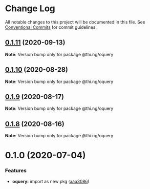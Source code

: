 # Change Log

All notable changes to this project will be documented in this file.
See [Conventional Commits](https://conventionalcommits.org) for commit guidelines.

## [0.1.11](https://github.com/thi-ng/umbrella/compare/@thi.ng/oquery@0.1.10...@thi.ng/oquery@0.1.11) (2020-09-13)

**Note:** Version bump only for package @thi.ng/oquery





## [0.1.10](https://github.com/thi-ng/umbrella/compare/@thi.ng/oquery@0.1.9...@thi.ng/oquery@0.1.10) (2020-08-28)

**Note:** Version bump only for package @thi.ng/oquery





## [0.1.9](https://github.com/thi-ng/umbrella/compare/@thi.ng/oquery@0.1.8...@thi.ng/oquery@0.1.9) (2020-08-17)

**Note:** Version bump only for package @thi.ng/oquery





## [0.1.8](https://github.com/thi-ng/umbrella/compare/@thi.ng/oquery@0.1.7...@thi.ng/oquery@0.1.8) (2020-08-16)

**Note:** Version bump only for package @thi.ng/oquery





# 0.1.0 (2020-07-04)


### Features

* **oquery:** import as new pkg ([aaa3086](https://github.com/thi-ng/umbrella/commit/aaa30865d3318c06ab8f32862058a06af89ec8cc))
